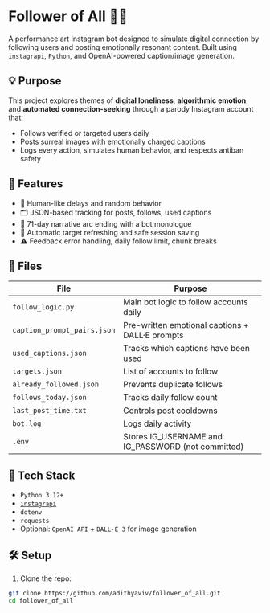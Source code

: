 # Follower of All 🤖📱

A performance art Instagram bot designed to simulate digital connection by following users and posting emotionally resonant content. Built using `instagrapi`, `Python`, and OpenAI-powered caption/image generation.

## 💡 Purpose
This project explores themes of **digital loneliness**, **algorithmic emotion**, and **automated connection-seeking** through a parody Instagram account that:
- Follows verified or targeted users daily
- Posts surreal images with emotionally charged captions
- Logs every action, simulates human behavior, and respects antiban safety

## 🧠 Features
- 🧬 Human-like delays and random behavior
- 🗂 JSON-based tracking for posts, follows, used captions
- 🌅 71-day narrative arc ending with a bot monologue
- 🔁 Automatic target refreshing and safe session saving
- ⚠️ Feedback error handling, daily follow limit, chunk breaks

## 📂 Files
| File | Purpose |
|------|---------|
| `follow_logic.py` | Main bot logic to follow accounts daily |
| `caption_prompt_pairs.json` | Pre-written emotional captions + DALL·E prompts |
| `used_captions.json` | Tracks which captions have been used |
| `targets.json` | List of accounts to follow |
| `already_followed.json` | Prevents duplicate follows |
| `follows_today.json` | Tracks daily follow count |
| `last_post_time.txt` | Controls post cooldowns |
| `bot.log` | Logs daily activity |
| `.env` | Stores IG_USERNAME and IG_PASSWORD (not committed) |

## 📸 Tech Stack
- `Python 3.12+`
- [`instagrapi`](https://github.com/adw0rd/instagrapi)
- `dotenv`
- `requests`
- Optional: `OpenAI API` + `DALL·E 3` for image generation

## 🛠 Setup

1. Clone the repo:
```bash
git clone https://github.com/adithyaviv/follower_of_all.git
cd follower_of_all
